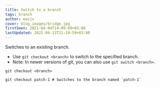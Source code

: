 ```yaml
---
title: Switch to a branch
tags: branch
author: maciv
cover: blog_images/bridge.jpg
firstSeen: 2021-04-04T14:09:09+03:00
lastUpdated: 2021-04-13T21:10:59+03:00
---
```


Switches to an existing branch.

- Use `git checkout <branch>` to switch to the specified branch.
- Note: In newer versions of git, you can also use `git switch <branch>`.

```shell
git checkout <branch>
```

```shell
git checkout patch-1 # Switches to the branch named `patch-1`
```
